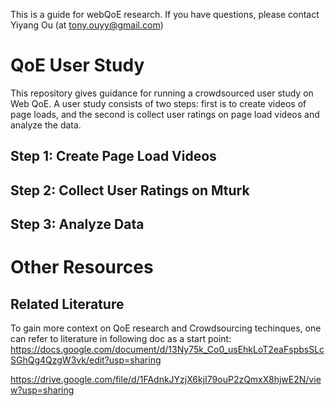 
This is a guide for webQoE research. If you have questions, please contact Yiyang Ou (at tony.ouyy@gmail.com)

# QoE User Study

This repository gives guidance for running a crowdsourced user study on Web QoE. A user study consists of two steps: first is to create videos of page loads, and the second is collect user ratings on page load videos and analyze the data. 



## Step 1: Create Page Load Videos

## Step 2: Collect User Ratings on Mturk

## Step 3: Analyze Data


# Other Resources

## Related Literature
To gain more context on QoE research and Crowdsourcing techinques, one can refer to literature in following doc as a start point: 
https://docs.google.com/document/d/13Ny75k_Co0_usEhkLoT2eaFspbsSLcSGhQg4QzgW3vk/edit?usp=sharing

https://drive.google.com/file/d/1FAdnkJYzjX6kjI79ouP2zQmxX8hjwE2N/view?usp=sharing

